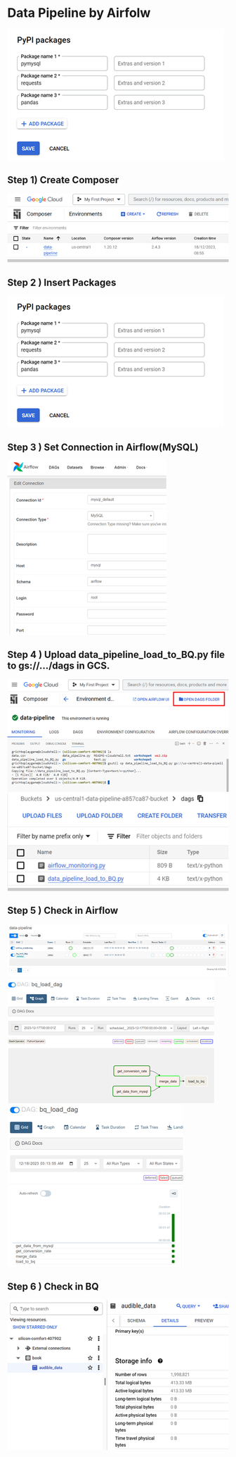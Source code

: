 # Data Pipeline by Airfolw

![Alt text](https://github.com/Chanin-Thongjin/Data_Pipeline_by_Airflow/blob/b0f7a61723b92841253d0c957bca800fcc78bc74/img/image-1.png)

## Step 1) Create Composer
![Alt text](img\image.png)
## Step 2 ) Insert Packages
![Alt text](img\image-1.png)
## Step 3 ) Set Connection in Airflow(MySQL)
![Alt text](img\image-2.png)
 
## Step 4 ) Upload data_pipeline_load_to_BQ.py file to gs://…/dags in GCS.
![Alt text](img\image-3.png) <br/>
![Alt text](img\image-4.png) <br/>
![Alt text](img\image-5.png)<br/>
## Step 5 ) Check in Airflow
![Alt text](img\image-6.png) <br/>
![Alt text](img\image-7.png) <br/>
![Alt text](img\image-8.png) <br/>
## Step 6 ) Check in BQ
![Alt text](img\image-9.png)<br/>
